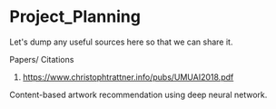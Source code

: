 # Project_Planning
Let's dump any useful sources here so that we can share it. 

Papers/ Citations

1. https://www.christophtrattner.info/pubs/UMUAI2018.pdf

Content-based artwork recommendation using deep neural network.
